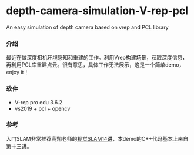 # depth-camera-simulation-V-rep-pcl
An easy simulation of depth camera based on vrep and PCL library

### 介绍
最近在做深度相机环境感知和重建的工作。利用Vrep构建场景，获取深度信息，再利用PCL库重建点云。很有意思，具体工作无法展示，这是一个简单demo，enjoy it！

### 软件
- V-rep pro edu 3.6.2
- vs2019 + pcl + opencv

### 参考
入门SLAM非常推荐高翔老师的[视觉SLAM14讲](https://github.com/qianchne/slambook)，本demo的C++代码基本上来自第十三讲。
